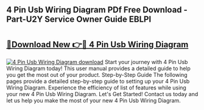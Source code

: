 ## 4 Pin Usb Wiring Diagram PDf Free Download - Part-U2Y Service Owner Guide EBLPI

# <h2><a href="http://dfjcr1.blite.top/?on=4+Pin+Usb+Wiring+Diagram">🔗Download New 👉🔴 4 Pin Usb Wiring Diagram</a></h2>

[![4 Pin Usb Wiring Diagram download](https://i.imgur.com/lujVjoI.png)](http://dfjcr1.blite.top/?on=4+Pin+Usb+Wiring+Diagram)
Start your journey with 4 Pin Usb Wiring Diagram today! This user manual provides a detailed guide to help you get the most out of your product. Step-by-Step Guide The following pages provide a detailed step-by-step guide to setting up your 4 Pin Usb Wiring Diagram. Experience the efficiency of list of features while using your new 4 Pin Usb Wiring Diagram. Let's Get Started! Contact us today and let us help you make the most of your new 4 Pin Usb Wiring Diagram.
